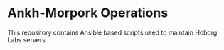 # Ankh-Morpork Operations

This repository contains Ansible based scripts used to maintain Hoborg Labs servers.
